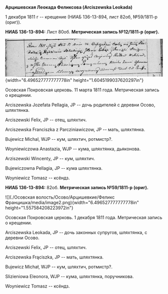 **Арцишевская Леокада Феликсова (Arciszewska Leokada)**

1 декабря 1811 г -- крещение (НИАБ 136-13-894, лист 82об, №59/1811-р
(ориг)).

**НИАБ 136-13-894:** Лист 80об. **Метрическая запись №12/1811-р
(ориг).**

![](./media/a9824fb2b4c5e1c1d10469cda7e2d5d96f9ef3e9.png){width="6.496527777777778in"
height="1.6045199037620297in"}

Осовская Покровская церковь. 11 марта 1811 года. Метрическая запись о
крещении.

Arciszewska Jozefata Pellagia, JP -- дочь родителей с деревни Осовo,
шляхтянка.

Arciszewski Felix, JP -- отец, шляхтич.

Arciszewska Franciszka z Parcziniawiczow, JP -- мать, шляхтянка.

Bujewicz Michal, WJP -- кум, шляхтич, ротмистр?.

Woyniewiczowa Anastazia, WJP -- кума, шляхтянка, дьяконова.

Arziszewski Wincenty, JP -- кум, шляхтич.

Bujewiczowna Pellagia, JP -- кума шляхтянка.

Woyniewicz Tomasz -- ксёндз.

**НИАБ 136-13-894:** 82об. **Метрическая запись №59/1811-р (ориг).**

![](./Осовская волость/Осово/Арцишевкие/Феликс Францишка/media/image2.png){width="6.496527777777778in"
height="1.557584208223972in"}

Осовская Покровская церковь. 1 декабря 1811 года. Метрическая запись о
крещении.

Arciszewska Leokada, JP -- дочь законных супругов, шляхтянка, с деревни
Осовo.

Arciszewski Felix, JP -- отец, шляхтич.

Arciszewska Frąciszka, JP -- мать, шляхтянка.

Bujewicz Michał, WJP -- кум, шляхтич, ротмистр?.

Slizieniowa Eleonora, WJP -- кума, шляхтянка, поручникова.

Woyniewicz Tomasz -- ксёндз.
